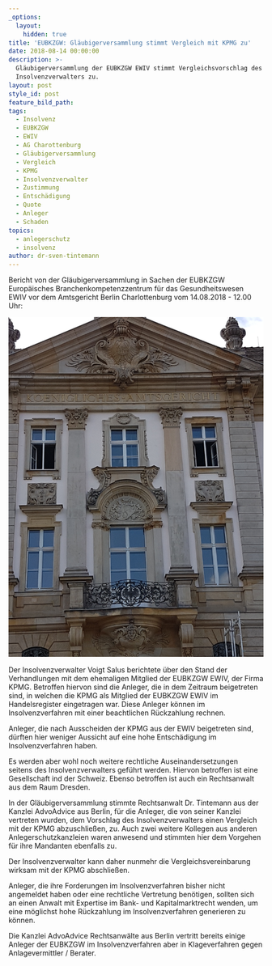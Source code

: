 ```yaml
---
_options:
  layout:
    hidden: true
title: 'EUBKZGW: Gläubigerversammlung stimmt Vergleich mit KPMG zu'
date: 2018-08-14 00:00:00
description: >-
  Gläubigerversammlung der EUBKZGW EWIV stimmt Vergleichsvorschlag des
  Insolvenzverwalters zu.
layout: post
style_id: post
feature_bild_path:
tags:
  - Insolvenz
  - EUBKZGW
  - EWIV
  - AG Charottenburg
  - Gläubigerversammlung
  - Vergleich
  - KPMG
  - Insolvenzverwalter
  - Zustimmung
  - Entschädigung
  - Quote
  - Anleger
  - Schaden
topics:
  - anlegerschutz
  - insolvenz
author: dr-sven-tintemann
---
```


Bericht von der Gl&auml;ubigerversammlung in Sachen der EUBKZGW Europ&auml;isches Branchenkompetenzzentrum f&uuml;r das Gesundheitswesen EWIV vor dem Amtsgericht Berlin Charlottenburg vom 14.08.2018 - 12.00 Uhr:

![](/uploads/ag-charlottenburg-schriftzug-1.jpg)

Der Insolvenzverwalter Voigt Salus berichtete &uuml;ber den Stand der Verhandlungen mit dem ehemaligen Mitglied der EUBKZGW EWIV, der Firma KPMG. Betroffen hiervon sind die Anleger, die in dem Zeitraum beigetreten sind, in welchen die KPMG als Mitglied der EUBKZGW EWIV im Handelsregister eingetragen war. Diese Anleger k&ouml;nnen im Insolvenzverfahren mit einer beachtlichen R&uuml;ckzahlung rechnen.

Anleger, die nach Ausscheiden der KPMG aus der EWIV beigetreten sind, d&uuml;rften hier weniger Aussicht auf eine hohe Entsch&auml;digung im Insolvenzverfahren haben.

Es werden aber wohl noch weitere rechtliche Auseinandersetzungen seitens des Insolvenzverwalters gef&uuml;hrt werden. Hiervon betroffen ist eine Gesellschaft ind der Schweiz. Ebenso betroffen ist auch ein Rechtsanwalt aus dem Raum Dresden.

In der Gl&auml;ubigerversammlung stimmte Rechtsanwalt Dr. Tintemann aus der Kanzlei AdvoAdvice aus Berlin, f&uuml;r die Anleger, die von seiner Kanzlei vertreten wurden, dem Vorschlag des Insolvenzverwalters einen Vergleich mit der KPMG abzuschlie&szlig;en, zu. Auch zwei weitere Kollegen aus anderen Anlegerschutzkanzleien waren anwesend und stimmten hier dem Vorgehen f&uuml;r ihre Mandanten ebenfalls zu.

Der Insolvenzverwalter kann daher nunmehr die Vergleichsvereinbarung wirksam mit der KPMG abschlie&szlig;en.

Anleger, die ihre Forderungen im Insolvenzverfahren bisher nicht angemeldet haben oder eine rechtliche Vertretung ben&ouml;tigen, sollten sich an einen Anwalt mit Expertise im Bank- und Kapitalmarktrecht wenden, um eine m&ouml;glichst hohe R&uuml;ckzahlung im Insolvenzverfahren generieren zu k&ouml;nnen.

Die Kanzlei AdvoAdvice Rechtsanw&auml;lte aus Berlin vertritt bereits einige Anleger der EUBKZGW im Insolvenzverfahren aber in Klageverfahren gegen Anlagevermittler / Berater.